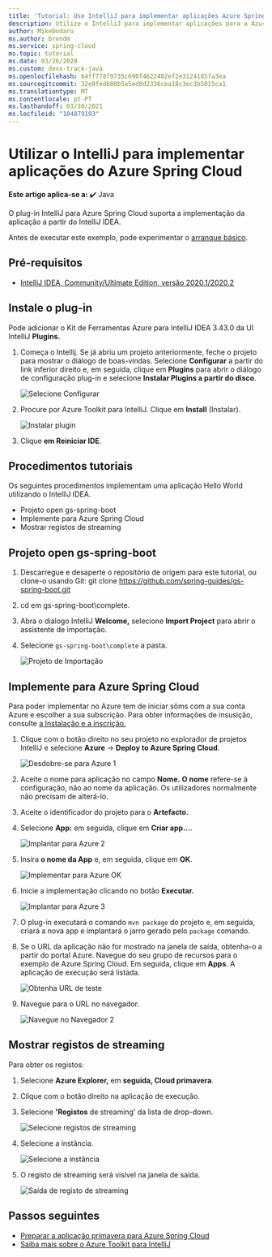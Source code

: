 ```yaml
---
title: 'Tutorial: Use IntelliJ para implementar aplicações Azure Spring Cloud'
description: Utilize o IntelliJ para implementar aplicações para a Azure Spring Cloud.
author: MikeDodaro
ms.author: brendm
ms.service: spring-cloud
ms.topic: tutorial
ms.date: 03/26/2020
ms.custom: devx-track-java
ms.openlocfilehash: 64ff778f9735c690f4622402ef2e3124185fa3ea
ms.sourcegitcommit: 32e0fedb80b5a5ed0d2336cea18c3ec3b5015ca1
ms.translationtype: MT
ms.contentlocale: pt-PT
ms.lasthandoff: 03/30/2021
ms.locfileid: "104879193"
---
```

# <a name="use-intellij-to-deploy-azure-spring-cloud-applications"></a>Utilizar o IntelliJ para implementar aplicações do Azure Spring Cloud

**Este artigo aplica-se a:** ✔️ Java

O plug-in IntelliJ para Azure Spring Cloud suporta a implementação da aplicação a partir do IntelliJ IDEA.  

Antes de executar este exemplo, pode experimentar o [arranque básico](spring-cloud-quickstart.md).

## <a name="prerequisites"></a>Pré-requisitos
* [IntelliJ IDEA, Community/Ultimate Edition, versão 2020.1/2020.2](https://www.jetbrains.com/idea/download/#section=windows)

## <a name="install-the-plug-in"></a>Instale o plug-in
Pode adicionar o Kit de Ferramentas Azure para IntelliJ IDEA 3.43.0 da UI IntelliJ **Plugins.**

1. Começa o Intellij.  Se já abriu um projeto anteriormente, feche o projeto para mostrar o diálogo de boas-vindas. Selecione **Configurar** a partir do link inferior direito e, em seguida, clique em **Plugins** para abrir o diálogo de configuração plug-in e selecione **Instalar Plugins a partir do disco**.

    ![Selecione Configurar](media/spring-cloud-intellij-howto/configure-plugin-1.png)

1. Procure por Azure Toolkit para IntelliJ.  Clique em **Install** (Instalar).

    ![Instalar plugin](media/spring-cloud-intellij-howto/install-plugin.png)

1. Clique **em Reiniciar IDE**.

## <a name="tutorial-procedures"></a>Procedimentos tutoriais
Os seguintes procedimentos implementam uma aplicação Hello World utilizando o IntelliJ IDEA.

* Projeto open gs-spring-boot
* Implemente para Azure Spring Cloud
* Mostrar registos de streaming

## <a name="open-gs-spring-boot-project"></a>Projeto open gs-spring-boot

1. Descarregue e desaperte o repositório de origem para este tutorial, ou clone-o usando Git: git clone https://github.com/spring-guides/gs-spring-boot.git 
1. cd em gs-spring-boot\complete.
1. Abra o diálogo IntelliJ **Welcome,** selecione **Import Project** para abrir o assistente de importação.
1. Selecione `gs-spring-boot\complete` a pasta.

    ![Projeto de Importação](media/spring-cloud-intellij-howto/import-project-1.png)

## <a name="deploy-to-azure-spring-cloud"></a>Implemente para Azure Spring Cloud
Para poder implementar no Azure tem de iniciar sôms com a sua conta Azure e escolher a sua subscrição.  Para obter informações de insusição, consulte [a Instalação e a inscrição.](/azure/developer/java/toolkit-for-intellij/create-hello-world-web-app#installation-and-sign-in)

1. Clique com o botão direito no seu projeto no explorador de projetos IntelliJ e selecione **Azure**  ->  **Deploy to Azure Spring Cloud**.

    ![Desdobre-se para Azure 1](media/spring-cloud-intellij-howto/deploy-to-azure-1.png)

1. Aceite o nome para aplicação no campo **Nome.** **O nome** refere-se à configuração, não ao nome da aplicação. Os utilizadores normalmente não precisam de alterá-lo.
1. Aceite o identificador do projeto para o **Artefacto.**
1. Selecione **App:** em seguida, clique em **Criar app...**.

    ![Implantar para Azure 2](media/spring-cloud-intellij-howto/deploy-to-azure-2.png)

1. Insira **o nome da App** e, em seguida, clique em **OK**.

    ![Implementar para Azure OK](media/spring-cloud-intellij-howto/deploy-to-azure-2a.png)

1. Inicie a implementação clicando no botão **Executar.** 

    ![Implantar para Azure 3](media/spring-cloud-intellij-howto/deploy-to-azure-3.png)

1. O plug-in executará o comando `mvn package` do projeto e, em seguida, criará a nova app e implantará o jarro gerado pelo `package` comando.

1. Se o URL da aplicação não for mostrado na janela de saída, obtenha-o a partir do portal Azure. Navegue do seu grupo de recursos para o exemplo de Azure Spring Cloud.  Em seguida, clique em **Apps**.  A aplicação de execução será listada.

    ![Obtenha URL de teste](media/spring-cloud-intellij-howto/get-test-url.png)

1. Navegue para o URL no navegador.

    ![Navegue no Navegador 2](media/spring-cloud-intellij-howto/navigate-in-browser-2.png)

## <a name="show-streaming-logs"></a>Mostrar registos de streaming
Para obter os registos:
1. Selecione **Azure Explorer,** em **seguida, Cloud primavera**.
1. Clique com o botão direito na aplicação de execução.
1. Selecione **'Registos** de streaming' da lista de drop-down.

    ![Selecione registos de streaming](media/spring-cloud-intellij-howto/streaming-logs.png)

1. Selecione a instância.

    ![Selecione a instância](media/spring-cloud-intellij-howto/select-instance.png)

1. O registo de streaming será visível na janela de saída.

    ![Saída de registo de streaming](media/spring-cloud-intellij-howto/streaming-log-output.png)

## <a name="next-steps"></a>Passos seguintes
* [Preparar a aplicação primavera para Azure Spring Cloud](how-to-prepare-app-deployment.md)
* [Saiba mais sobre o Azure Toolkit para IntelliJ](/azure/developer/java/toolkit-for-intellij/)
